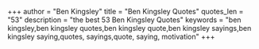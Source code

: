 +++
author = "Ben Kingsley"
title = "Ben Kingsley Quotes"
quotes_len = "53"
description = "the best 53 Ben Kingsley Quotes"
keywords = "ben kingsley,ben kingsley quotes,ben kingsley quote,ben kingsley sayings,ben kingsley saying,quotes, sayings,quote, saying, motivation"
+++
